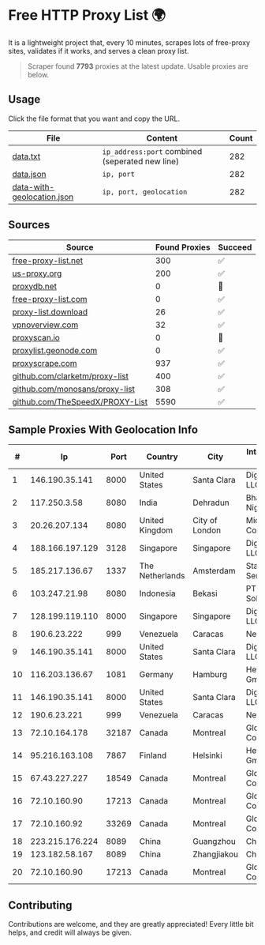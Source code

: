 
# Free HTTP Proxy List 🌍

It is a lightweight project that, every 10 minutes, scrapes lots of free-proxy sites, validates if it works, and serves a clean proxy list.


> Scraper found **7793** proxies at the latest update. Usable proxies are below.

## Usage

Click the file format that you want and copy the URL.


|File|Content|Count|
|----|-------|-----|
|[data.txt](https://raw.githubusercontent.com/themiralay/Proxy-List-World/master/data.txt)|`ip_address:port` combined (seperated new line)|282|
|[data.json](https://raw.githubusercontent.com/themiralay/Proxy-List-World/master/data.json)|`ip, port`|282|
|[data-with-geolocation.json](https://raw.githubusercontent.com/themiralay/Proxy-List-World/master/data-with-geolocation.json)|`ip, port, geolocation`|282|

## Sources

|Source|Found Proxies|Succeed|
|------|-------------|-------|
|[free-proxy-list.net](https://free-proxy-list.net)|300|✅|
|[us-proxy.org](https://www.us-proxy.org)|200|✅|
|[proxydb.net](http://proxydb.net)|0|🚫|
|[free-proxy-list.com](https://free-proxy-list.com/?page=&port=&type%5B%5D=http&type%5B%5D=https&up_time=0&search=Search)|0|✅|
|[proxy-list.download](https://www.proxy-list.download/HTTP)|26|✅|
|[vpnoverview.com](https://vpnoverview.com/privacy/anonymous-browsing/free-proxy-servers)|32|✅|
|[proxyscan.io](https://www.proxyscan.io)|0|🚫|
|[proxylist.geonode.com](https://proxylist.geonode.com/api/proxy-list?limit=300&page=1&sort_by=lastChecked&sort_type=desc&protocols=http,https)|0|✅|
|[proxyscrape.com](https://api.proxyscrape.com/v2/?request=displayproxies&protocol=http&timeout=10000&country=all&ssl=all&anonymity=all)|937|✅|
|[github.com/clarketm/proxy-list](https://raw.githubusercontent.com/clarketm/proxy-list/master/proxy-list-raw.txt)|400|✅|
|[github.com/monosans/proxy-list](https://raw.githubusercontent.com/monosans/proxy-list/main/proxies/http.txt)|308|✅|
|[github.com/TheSpeedX/PROXY-List](https://raw.githubusercontent.com/TheSpeedX/PROXY-List/master/http.txt)|5590|✅|


## Sample Proxies With Geolocation Info

|#|Ip|Port|Country|City|Internet Service Provider|
|-|--|----|-------|----|-------------------------|
|1|146.190.35.141|8000|United States|Santa Clara|DigitalOcean, LLC|
|2|117.250.3.58|8080|India|Dehradun|Bharat Sanchar Nigam Ltd|
|3|20.26.207.134|8080|United Kingdom|City of London|Microsoft Corporation|
|4|188.166.197.129|3128|Singapore|Singapore|DigitalOcean, LLC|
|5|185.217.136.67|1337|The Netherlands|Amsterdam|Stallion Network Services Limited|
|6|103.247.21.98|8080|Indonesia|Bekasi|PT wifian Solution|
|7|128.199.119.110|8000|Singapore|Singapore|DigitalOcean, LLC|
|8|190.6.23.222|999|Venezuela|Caracas|Net Uno|
|9|146.190.35.141|8000|United States|Santa Clara|DigitalOcean, LLC|
|10|116.203.136.67|1081|Germany|Hamburg|Hetzner Online GmbH|
|11|146.190.35.141|8000|United States|Santa Clara|DigitalOcean, LLC|
|12|190.6.23.221|999|Venezuela|Caracas|Net Uno|
|13|72.10.164.178|32187|Canada|Montreal|GloboTech Communications|
|14|95.216.163.108|7867|Finland|Helsinki|Hetzner Online GmbH|
|15|67.43.227.227|18549|Canada|Montreal|GloboTech Communications|
|16|72.10.160.90|17213|Canada|Montreal|GloboTech Communications|
|17|72.10.160.92|33269|Canada|Montreal|GloboTech Communications|
|18|223.215.176.224|8089|China|Guangzhou|Chinanet|
|19|123.182.58.167|8089|China|Zhangjiakou|China Telecom|
|20|72.10.160.90|17213|Canada|Montreal|GloboTech Communications|



## Contributing

Contributions are welcome, and they are greatly appreciated! Every
little bit helps, and credit will always be given.

